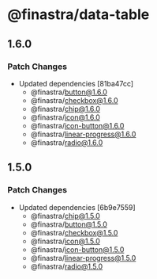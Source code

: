 # @finastra/data-table

## 1.6.0

### Patch Changes

- Updated dependencies [81ba47cc]
  - @finastra/button@1.6.0
  - @finastra/checkbox@1.6.0
  - @finastra/chip@1.6.0
  - @finastra/icon@1.6.0
  - @finastra/icon-button@1.6.0
  - @finastra/linear-progress@1.6.0
  - @finastra/radio@1.6.0

## 1.5.0

### Patch Changes

- Updated dependencies [6b9e7559]
  - @finastra/chip@1.5.0
  - @finastra/button@1.5.0
  - @finastra/checkbox@1.5.0
  - @finastra/icon@1.5.0
  - @finastra/icon-button@1.5.0
  - @finastra/linear-progress@1.5.0
  - @finastra/radio@1.5.0
